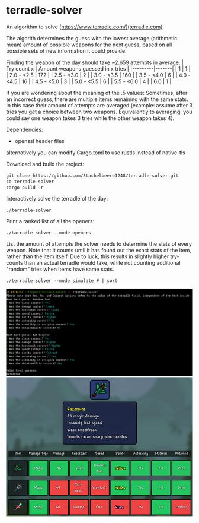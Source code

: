 # terradle-solver
An algorithm to solve [https://www.terradle.com/](terradle.com).

The algorith determines the guess with the lowest average (arithmetic mean) amount of possible weapons for the next guess, based on all possible sets of new information it could provide.

Finding the weapon of the day should take ~2.659 attempts in average.
| Try count  x | Amount weapons guessed in x tries |
|---------|-------|
| 1 | 1     |
| 2.0 - <2.5 | 172 |
| 2.5 - <3.0 | 2   |
| 3.0 - <3.5 | 160 |
| 3.5 - <4.0 | 6   |
| 4.0 - <4.5 | 16  |
| 4.5 - <5.0 | 3   |
| 5.0 - <5.5 | 6   |
| 5.5 - <6.0 | 4   |
| 6.0 | 1   |

If you are wondering about the meaning of the .5 values:
Sometimes, after an incorrect guess, there are multiple items remaining with the same stats. In this case their amount of attempts are averaged (example: assume after 3 tries you get a choice between two weapons. Equivalently to averaging, you could say one weapon takes 3 tries while the other weapon takes 4).

Dependencies:
- openssl header files

alternatively you can modify Cargo.toml to use rustls instead of native-tls

Download and build the project:
```
git clone https://github.com/Stachelbeere1248/terradle-solver.git
cd terradle-solver
cargo build -r
```
Interactively solve the terradle of the day:
```
./terradle-solver
```
Print a ranked list of all the openers:
```
./tarradle-solver --mode openers
```
List the amount of attempts the solver needs to determine the stats of every weapon. Note that it counts until it has found out the exact stats of the item, rather than the item itself. Due to luck, this results in slightly higher try-counts than an actual terradle would take, while not counting additional "random" tries when items have same stats.
```
./terradle-solver --mode simulate # | sort
```

![cli-example](example.png)
![web-example](example-web.png)
